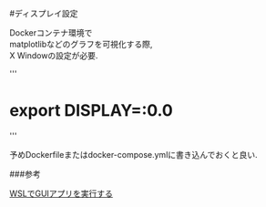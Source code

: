 #ディスプレイ設定

Dockerコンテナ環境で  
matplotlibなどのグラフを可視化する際,  
X Windowの設定が必要.  

'''
# export DISPLAY=:0.0
'''

予めDockerfileまたはdocker-compose.ymlに書き込んでおくと良い.

###参考



[WSLでGUIアプリを実行する](https://qiita.com/ryoma-jp/items/bff539d8b060a0ff84cc)
